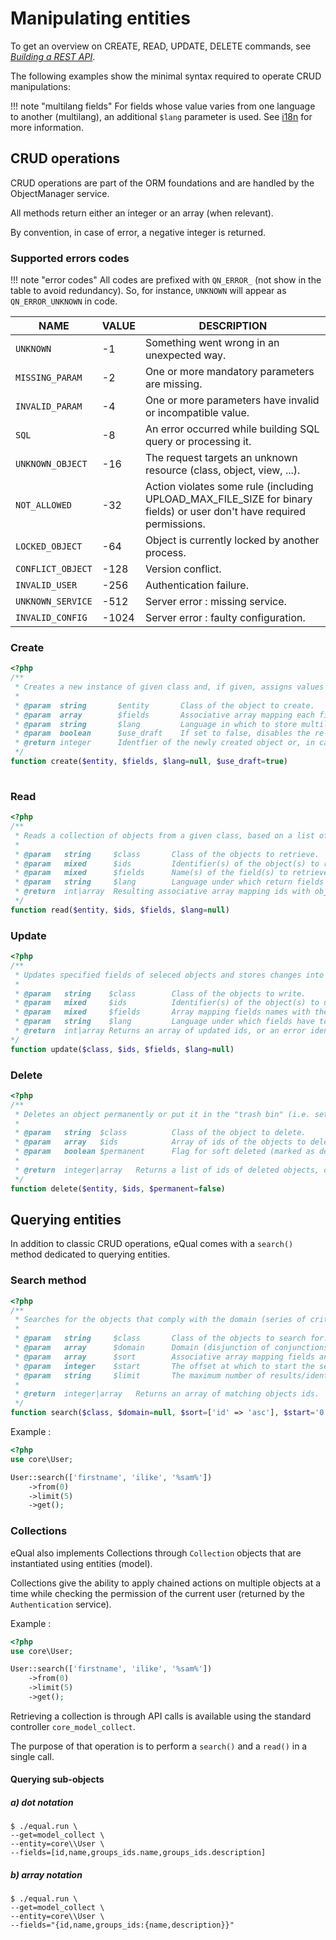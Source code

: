 # Manipulating entities

To get an overview on CREATE, READ, UPDATE, DELETE commands, see [*Building a REST API*](../howtos-and-examples/rest-api.md).

The following examples show the minimal syntax required to operate CRUD manipulations:

!!! note "multilang fields"
	For fields whose value varies from one language to another (multilang), an additional `$lang` parameter is used. See [i18n](i18n.md) for more information.

## CRUD operations

CRUD operations are part of the ORM foundations and are handled by the ObjectManager service.

All methods return either an integer or an array (when relevant).

By convention, in case of error, a negative integer is returned.

### Supported errors codes

!!! note "error codes"
	All codes are prefixed with `QN_ERROR_` (not show in the table to avoid redundancy). So, for instance,  `UNKNOWN` will appear as `QN_ERROR_UNKNOWN` in code.

| NAME | VALUE | DESCRIPTION |
| ---- | ----- | ----------- |
|`UNKNOWN`|-1| Something went wrong in an unexpected way. |
|`MISSING_PARAM`|-2| One or more mandatory parameters are missing. |
|`INVALID_PARAM`|-4| One or more parameters have invalid or incompatible value. |
|`SQL`|-8| An error occurred while building SQL query or processing it. |
|`UNKNOWN_OBJECT`|-16| The request targets an unknown resource (class, object, view, ...). |
|`NOT_ALLOWED`|-32| Action violates some rule (including UPLOAD_MAX_FILE_SIZE for binary fields) or user don't have required permissions. |
|`LOCKED_OBJECT`|-64| Object is currently locked by another process. |
|`CONFLICT_OBJECT`|-128| Version conflict. |
|`INVALID_USER`|-256| Authentication failure. |
|`UNKNOWN_SERVICE`|-512| Server error : missing service. |
|`INVALID_CONFIG`|-1024| Server error : faulty configuration. |



### Create

```php
<?php
/**
 * Creates a new instance of given class and, if given, assigns values to targeted fields.
 *
 * @param  string       $entity       Class of the object to create.
 * @param  array        $fields       Associative array mapping each field to its assigned value.
 * @param  string       $lang         Language in which to store multilang fields.
 * @param  boolean      $use_draft    If set to false, disables the re-use of outdated drafts.
 * @return integer      Identfier of the newly created object or, in case of error, the code of the error that was raised.
 */
function create($entity, $fields, $lang=null, $use_draft=true)
    
```



### Read

```php
<?php
/**
 * Reads a collection of objects from a given class, based on a list of identfiers.
 *
 * @param   string     $class       Class of the objects to retrieve.
 * @param   mixed      $ids         Identifier(s) of the object(s) to retrieve (accepted types: array, integer, string).
 * @param   mixed      $fields      Name(s) of the field(s) to retrieve (accepted types: array, string).
 * @param   string     $lang        Language under which return fields values (only relevant for multilang fields).
 * @return  int|array  Resulting associative array mapping ids with objects, or error identifier.
 */
function read($entity, $ids, $fields, $lang=null)
```



### Update

```php
<?php
/** 
 * Updates specified fields of seleced objects and stores changes into database.
 *
 * @param   string    $class        Class of the objects to write.
 * @param   mixed     $ids          Identifier(s) of the object(s) to update (accepted types: array, integer, numeric string).
 * @param   mixed     $fields       Array mapping fields names with the value (PHP) to which they must be set.
 * @param   string    $lang         Language under which fields have to be stored (only relevant for multilang fields).
 * @return  int|array Returns an array of updated ids, or an error identifier in case an error occured.
*/
function update($class, $ids, $fields, $lang=null)

```



### Delete

```php
<?php
/**
 * Deletes an object permanently or put it in the "trash bin" (i.e. setting the 'deleted' flag to 1).
 *
 * @param   string  $class          Class of the object to delete.
 * @param   array   $ids            Array of ids of the objects to delete.
 * @param   boolean $permanent      Flag for soft deleted (marked as deleted) or hard deletion (removed from DB).
 *
 * @return  integer|array   Returns a list of ids of deleted objects, or an error identifier in case an error occured.
 */
function delete($entity, $ids, $permanent=false)
```



## Querying entities

In addition to classic CRUD operations, eQual comes with a  `search()` method dedicated to querying entities.

### Search method

```php
<?php
/**
 * Searches for the objects that comply with the domain (series of criteria).
 *
 * @param   string     $class       Class of the objects to search for.
 * @param   array      $domain      Domain (disjunction of conjunctions) defining the criteria the objects have to match.
 * @param   array      $sort        Associative array mapping fields and orders on which result have to be sorted.
 * @param   integer    $start       The offset at which to start the segment of the list of matching objects.
 * @param   string     $limit       The maximum number of results/identifiers to return.
 *
 * @return  integer|array   Returns an array of matching objects ids.
 */
function search($class, $domain=null, $sort=['id' => 'asc'], $start='0', $limit='0', $lang=null) {
```

Example :


```php
<?php
use core\User;

User::search(['firstname', 'ilike', '%sam%'])
    ->from(0)
    ->limit(5)
    ->get();
```



### Collections 

eQual also implements Collections through `Collection` objects that are instantiated using entities (model).

Collections give the ability to apply chained actions on multiple objects at a time while checking the permission of the current user (returned by the `Authentication` service).







Example :


```php
<?php
use core\User;

User::search(['firstname', 'ilike', '%sam%'])
    ->from(0)
    ->limit(5)
    ->get();
```



Retrieving a collection is through API calls is available using the standard controller `core_model_collect`.

The purpose of that operation  is to perform a `search()` and a `read()` in a single call.

#### Querying sub-objects

##### a) dot notation

```
$ ./equal.run \
--get=model_collect \
--entity=core\\User \
--fields=[id,name,groups_ids.name,groups_ids.description]
```

##### b) array notation
```
$ ./equal.run \
--get=model_collect \
--entity=core\\User \
--fields="{id,name,groups_ids:{name,description}}" 
```

